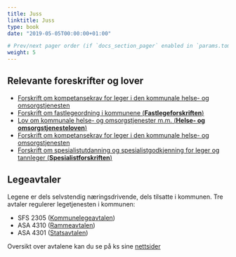 ```yaml
---
title: Juss
linktitle: Juss
type: book
date: "2019-05-05T00:00:00+01:00"

# Prev/next pager order (if `docs_section_pager` enabled in `params.toml`)
weight: 5
---
```


## Relevante foreskrifter og lover

- [Forskrift om kompetansekrav for leger i den kommunale helse- og omsorgstjenesten](https://lovdata.no/dokument/LTI/forskrift/2017-02-17-192)
- [Forskrift om fastlegeordning i kommunene (**Fastlegeforskriften**)](https://lovdata.no/dokument/SF/forskrift/2012-08-29-842)
- [Lov om kommunale helse- og omsorgstjenester m.m. (**Helse- og omsorgstjenesteloven**)](https://lovdata.no/dokument/NL/lov/2011-06-24-30)
- [Forskrift om kompetansekrav for leger i den kommunale helse- og omsorgstjenesten](https://lovdata.no/dokument/SF/forskrift/2017-02-17-192)
- [Forskrift om spesialistutdanning og spesialistgodkjenning for leger og tannleger (**Spesialistforskriften**)](https://lovdata.no/dokument/SF/forskrift/2016-12-08-1482)


## Legeavtaler

Legene er dels selvstendig næringsdrivende, dels tilsatte i kommunen. Tre avtaler regulerer legetjenesten i kommunen: 
- SFS 2305 ([Kommunelegeavtalen](https://www.legeforeningen.no/jus-og-arbeidsliv/avtaler-for/leger-ansatt-i-kommunen/KS-leger-ansatt-i-kommunen/sentrale-avtaler/sfs-2305-Saeravtalen/)) 
- ASA 4310 ([Rammeavtalen](https://www.kf-infoserie.no/a/h/931fe8f5-8cdf-47ab-a8fb-9e8dba6f8e66/226279?ticketId=d42d0a56-568c-4582-86a4-64d4765fc84a&showExact=true))
- ASA 4301 ([Statsavtalen](https://www.legeforeningen.no/jus-og-arbeidsliv/avtaler/Normaltariffen/))

Oversikt over avtalene kan du se på ks sine [nettsider](https://www.ks.no/fagomrader/lonn-og-tariff/legeavtaler/)